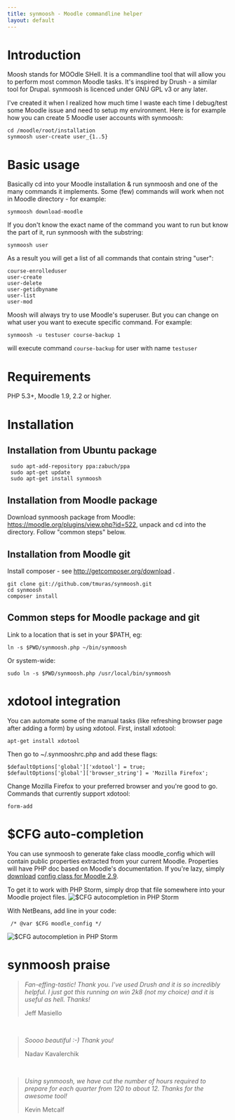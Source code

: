 ```yaml
---
title: synmoosh - Moodle commandline helper
layout: default
---
```


Introduction
============

Moosh stands for MOOdle SHell. It is a commandline tool that will allow you to perform most common Moodle tasks. It's inspired by Drush - a similar tool for Drupal.
synmoosh is licenced under GNU GPL v3 or any later.

I've created it when I realized how much time I waste each time I debug/test some Moodle issue and need to setup my environment.
Here is for example how you can create 5 Moodle user accounts with synmoosh:

    cd /moodle/root/installation
    synmoosh user-create user_{1..5}

Basic usage
===========

Basically cd into your Moodle installation & run synmoosh and one of the many commands it implements. Some (few) commands will work when not in Moodle directory - for example:

    synmoosh download-moodle

If you don't know the exact name of the command you want to run but know the part of it, run synmoosh with the substring:

    synmoosh user

As a result you will get a list of all commands that contain string "user":

    course-enrolleduser
    user-create
    user-delete
    user-getidbyname
    user-list
    user-mod

Moosh will always try to use Moodle's superuser. But you can change on what user you want to execute specific command. For example:

    synmoosh -u testuser course-backup 1 

will execute command `course-backup` for user with name `testuser`

Requirements
============

PHP 5.3+, Moodle 1.9, 2.2 or higher.

# <a name="installation"></a>Installation

Installation from Ubuntu package
--------------------------------

     sudo apt-add-repository ppa:zabuch/ppa
     sudo apt-get update
     sudo apt-get install synmoosh

Installation from Moodle package
--------------------------------

Download synmoosh package from Moodle: https://moodle.org/plugins/view.php?id=522, unpack and cd into the directory.
Follow "common steps" below.

Installation from Moodle git
----------------------------

Install composer - see http://getcomposer.org/download .

    git clone git://github.com/tmuras/synmoosh.git
    cd synmoosh
    composer install

Common steps for Moodle package and git
---------------------------------------

Link to a location that is set in your $PATH, eg:

    ln -s $PWD/synmoosh.php ~/bin/synmoosh

Or system-wide:

    sudo ln -s $PWD/synmoosh.php /usr/local/bin/synmoosh


xdotool integration
===================

You can automate some of the manual tasks (like refreshing browser page after adding a form) by using xdotool. First, install xdotool:

    apt-get install xdotool

Then go to ~/.synmooshrc.php and add these flags:

    $defaultOptions['global']['xdotool'] = true;
    $defaultOptions['global']['browser_string'] = 'Mozilla Firefox';

Change Mozilla Firefox to your preferred browser and you're good to go. Commands that currently support xdotool:

    form-add

<span class="anchor" id="cfg-auto-completion"></span>
$CFG auto-completion
====================

You can use synmoosh to generate fake class moodle_config which will contain public properties extracted from your current
 Moodle. Properties will have PHP doc based on Moodle's documentation. If you're lazy, simply 
 <a href="https://raw.githubusercontent.com/tmuras/synmoosh/master/includes/config.class.php">download</a> <a href="https://github.com/tmuras/synmoosh/blob/master/includes/config.class.php">config class for Moodle 2.9</a>.
  
To get it to work with PHP Storm, simply drop that file somewhere into your Moodle project files.
![$CFG autocompletion in PHP Storm](/images/cfg_autocompletion_phpstorm.png)

With NetBeans, add line in your code:
     
     /* @var $CFG moodle_config */
     
![$CFG autocompletion in PHP Storm](/images/cfg_autocompletion_netbeans.png)
     
# <a name="praise"></a>synmoosh praise


> _Fan-effing-tastic! Thank you. I've used Drush and it is so incredibly
> helpful. I just got this running on win 2k8 (not my choice) and it is
> useful as hell. Thanks!_
>
> Jeff Masiello

<br />

> _Soooo beautiful :-) Thank you!_
>
> Nadav Kavalerchik

<br />

> _Using synmoosh, we have cut the number of hours required to prepare for each quarter from 120 to about 12.  Thanks for the awesome tool!_
>
> Kevin Metcalf
